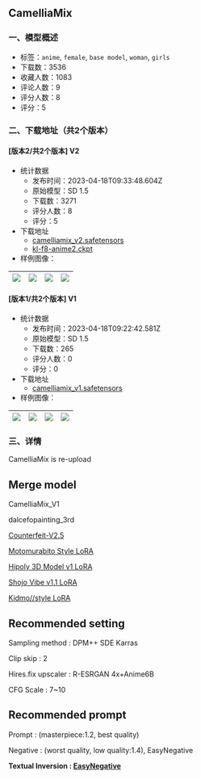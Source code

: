 ## CamelliaMix
### 一、模型概述

- 标签：`anime`, `female`, `base model`, `woman`, `girls`
- 下载数：3536
- 收藏人数：1083
- 评论人数：9
- 评分人数：8
- 评分：5

### 二、下载地址（共2个版本）

#### [版本2/共2个版本] V2

- 统计数据
  - 发布时间：2023-04-18T09:33:48.604Z
  - 原始模型：SD 1.5
  - 下载数：3271
  - 评分人数：8
  - 评分：5
- 下载地址
  - [camelliamix_v2.safetensors](https://civitai.com/api/download/models/48820)
  - [kl-f8-anime2.ckpt](https://civitai.com/api/download/models/48820?type=VAE&format=Other)
- 样例图像：

| <img src="https://image.civitai.com/xG1nkqKTMzGDvpLrqFT7WA/08a40324-ee52-4bcd-f49d-3d3a38cc5600/width=450/524156.jpeg" /> | <img src="https://image.civitai.com/xG1nkqKTMzGDvpLrqFT7WA/8339ad3b-3a2f-4298-5754-ebdbca7d7d00/width=450/524153.jpeg" /> | <img src="https://image.civitai.com/xG1nkqKTMzGDvpLrqFT7WA/8c61bc5c-fac7-4d99-925f-0a7dc4f2ee00/width=450/524162.jpeg" /> | <img src="https://image.civitai.com/xG1nkqKTMzGDvpLrqFT7WA/9f11c344-3248-4060-0082-e49d7f6d7600/width=450/524160.jpeg" /> |
| ---- | ---- | ---- | ---- |

#### [版本1/共2个版本] V1

- 统计数据
  - 发布时间：2023-04-18T09:22:42.581Z
  - 原始模型：SD 1.5
  - 下载数：265
  - 评分人数：0
  - 评分：0
- 下载地址
  - [camelliamix_v1.safetensors](https://civitai.com/api/download/models/48813)
- 样例图像：

| <img src="https://image.civitai.com/xG1nkqKTMzGDvpLrqFT7WA/207385de-9d64-4339-8932-60592b248000/width=450/524118.jpeg" /> | <img src="https://image.civitai.com/xG1nkqKTMzGDvpLrqFT7WA/0ed49709-7ccb-4eec-544f-b1dbaf28b900/width=450/524122.jpeg" /> | <img src="https://image.civitai.com/xG1nkqKTMzGDvpLrqFT7WA/14c00577-06b2-48b4-4291-f1729fc0aa00/width=450/524121.jpeg" /> | <img src="https://image.civitai.com/xG1nkqKTMzGDvpLrqFT7WA/20a949d4-6a95-4aee-a859-b144e057e500/width=450/524120.jpeg" /> |
| ---- | ---- | ---- | ---- |


### 三、详情
<p>CamelliaMix is re-upload</p><p></p><p></p><h2><strong>Merge model</strong></h2><p>CamelliaMix_V1</p><p>dalcefopainting_3rd</p><p><a rel="ugc" href="https://civitai.com/models/4468/counterfeit-v25">Counterfeit-V2.5</a></p><p><a rel="ugc" href="https://civitai.com/models/11608/motomurabito-style-lora">Motomurabito Style LoRA</a></p><p><a rel="ugc" href="https://civitai.com/models/8730?modelVersionId=10301">Hipoly 3D Model v1 LoRA</a></p><p><a rel="ugc" href="https://civitai.com/models/13213/shojovibe">Shojo Vibe v1.1 LoRA</a></p><p><a rel="ugc" href="https://civitai.com/models/12705/kidmostyle">Kidmo//style LoRA</a></p><p></p><p></p><h2><strong>Recommended setting</strong></h2><p>Sampling method : DPM++ SDE Karras</p><p>Clip skip : 2 </p><p>Hires.fix upscaler : R-ESRGAN 4x+Anime6B </p><p>CFG Scale : 7~10</p><p></p><p></p><h2><strong>Recommended prompt</strong></h2><p>Prompt : (masterpiece:1.2, best quality)</p><p>Negative : (worst quality, low quality:1.4), EasyNegative </p><p><strong>Textual Inversion : </strong><a target="_blank" rel="ugc" href="https://oo.pe/https://civitai.com/models/7808/easynegative"><strong>EasyNegative</strong></a></p>